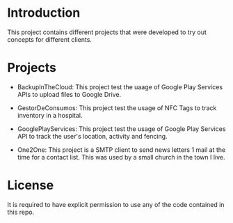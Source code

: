 # Introduction
This project contains different projects that were developed to try out concepts for different clients. 

# Projects
* BackupInTheCloud: This project test the uaage of Google Play Services APIs to upload files to Google Drive.

* GestorDeConsumos: This project test the usage of NFC Tags to track inventory in a hospital. 

* GooglePlayServices: This project test the usage of Google Play Services API to track the user's location, activity and fencing. 

* One2One: This project is a SMTP client to send news letters 1 mail at the time for a contact list. This was used by a small church in the town I live. 

# License
It is required to have explicit permission to use any of the code contained in this repo. 